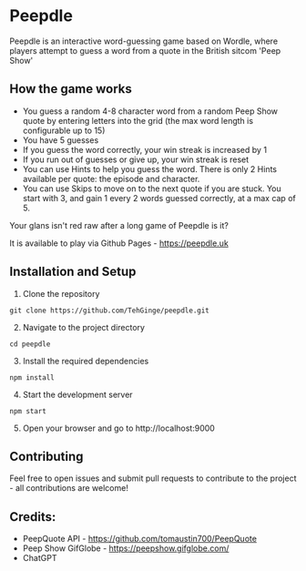 # Peepdle

Peepdle is an interactive word-guessing game based on Wordle, where players attempt to guess a word from a quote in the British sitcom 'Peep Show'

## How the game works

- You guess a random 4-8 character word from a random Peep Show quote by entering letters into the grid (the max word length is configurable up to 15)
- You have 5 guesses
- If you guess the word correctly, your win streak is increased by 1
- If you run out of guesses or give up, your win streak is reset
- You can use Hints to help you guess the word. There is only 2 Hints available per quote: the episode and character.
- You can use Skips to move on to the next quote if you are stuck. You start with 3, and gain 1 every 2 words guessed correctly, at a max cap of 5.

Your glans isn't red raw after a long game of Peepdle is it?

It is available to play via Github Pages - https://peepdle.uk

## Installation and Setup

1. Clone the repository
```
git clone https://github.com/TehGinge/peepdle.git
```
2. Navigate to the project directory
```
cd peepdle
```
3. Install the required dependencies
```
npm install
```
4. Start the development server
```
npm start
```
5. Open your browser and go to http://localhost:9000

## Contributing
Feel free to open issues and submit pull requests to contribute to the project - all contributions are welcome!

## Credits: 
- PeepQuote API - https://github.com/tomaustin700/PeepQuote
- Peep Show GifGlobe - https://peepshow.gifglobe.com/
- ChatGPT
